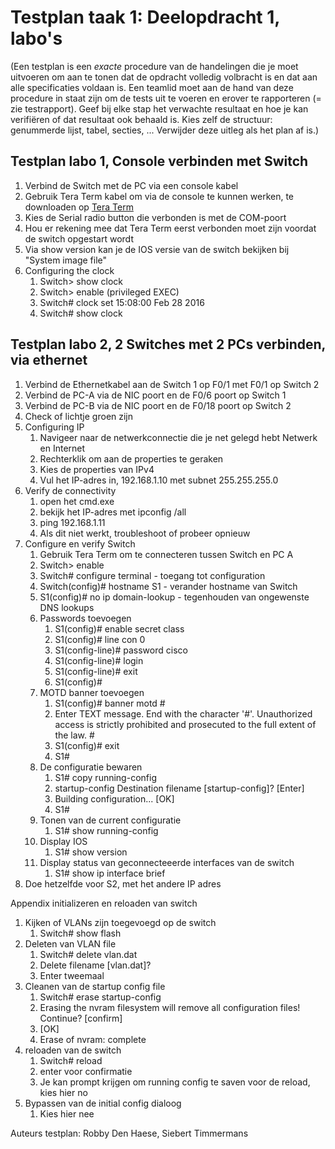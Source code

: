# Testplan taak 1: Deelopdracht 1, labo's

(Een testplan is een *exacte* procedure van de handelingen die je moet uitvoeren om aan te tonen dat de opdracht volledig volbracht is en dat aan alle specificaties voldaan is. Een teamlid moet aan de hand van deze procedure in staat zijn om de tests uit te voeren en erover te rapporteren (= zie testrapport). Geef bij elke stap het verwachte resultaat en hoe je kan verifiëren of dat resultaat ook behaald is. Kies zelf de structuur: genummerde lijst, tabel, secties, ... Verwijder deze uitleg als het plan af is.)

## Testplan labo 1, Console verbinden met Switch ##
1. Verbind de Switch met de PC via een console kabel
2. Gebruik Tera Term kabel om via de console te kunnen werken, te downloaden op [Tera Term](http://logmett.com/index.php?/download/free-downloads.html "Tera download")
3. Kies de Serial radio button die verbonden is met de COM-poort
4. Hou er rekening mee dat Tera Term eerst verbonden moet zijn voordat de switch opgestart wordt
5. Via show version kan je de IOS versie van de switch bekijken bij "System image file"
6. Configuring the clock
	1. Switch> show clock
	2. Switch> enable (privileged EXEC)
	3. Switch# clock set 15:08:00 Feb 28 2016
	4. Switch# show clock

## Testplan labo 2, 2 Switches met 2 PCs verbinden, via ethernet ##
1. Verbind de Ethernetkabel aan de Switch 1 op F0/1 met F0/1 op Switch 2
2. Verbind de PC-A via de NIC poort en de F0/6 poort op Switch 1
3. Verbind de PC-B via de NIC poort en de F0/18 poort op Switch 2
4. Check of lichtje groen zijn
5. Configuring IP
	1. Navigeer naar de netwerkconnectie die je net gelegd hebt Netwerk en Internet
	2. Rechterklik om aan de properties te geraken
	3. Kies de properties van IPv4
	4. Vul het IP-adres in, 192.168.1.10 met subnet 255.255.255.0
6. Verify de connectivity
	1. open het cmd.exe
	2. bekijk het IP-adres met ipconfig /all
	3. ping 192.168.1.11
	4. Als dit niet werkt, troubleshoot of probeer opnieuw
7. Configure en verify Switch
	1. Gebruik Tera Term om te connecteren tussen Switch en PC A
	2. Switch> enable
	3. Switch# configure terminal - toegang tot configuration
	4. Switch(config)# hostname S1 - verander hostname van Switch
	5. S1(config)# no ip domain-lookup - tegenhouden van ongewenste DNS lookups
	6. Passwords toevoegen
		1. S1(config)# enable secret class 
		2. S1(config)# line con 0 
		3. S1(config-line)# password cisco 
		4. S1(config-line)# login 
		5. S1(config-line)# exit 
		6. S1(config)#
	7. MOTD banner toevoegen
		1. S1(config)# banner motd # 
		2. Enter TEXT message. End with the character '#'. Unauthorized access is strictly prohibited and prosecuted to the full extent of the law. #
		3.  S1(config)# exit 
		4.  S1#
	8. De configuratie bewaren
		1. S1# copy running-config
		2.  startup-config Destination filename [startup-config]? [Enter]
		3.   Building configuration... [OK] 
		4.   S1#
	9. Tonen van de current configuratie
		1. S1# show running-config
	10. Display IOS
		1. S1# show version
	11. Display status van geconnecteeerde interfaces van de switch
		1. S1# show ip interface brief
8. Doe hetzelfde voor S2, met het andere IP adres

Appendix initializeren en reloaden van switch

1. Kijken of VLANs zijn toegevoegd op de switch
	1. Switch# show flash 
2. Deleten van VLAN file
	1. Switch# delete vlan.dat 
	2. Delete filename [vlan.dat]?
	3. Enter tweemaal
3. Cleanen van de startup config file
	1. Switch# erase startup-config
	2. Erasing the nvram filesystem will remove all configuration files! Continue? [confirm] 
	3. [OK] 
	4. Erase of nvram: complete
4. reloaden van de switch
	1. Switch# reload
	2. enter voor confirmatie
	3. Je kan prompt krijgen om running config te saven voor de reload, kies hier no
5. Bypassen van de initial config dialoog
	1. Kies hier nee
		



Auteurs testplan: Robby Den Haese, Siebert Timmermans


